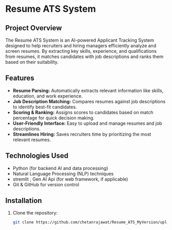 # Resume ATS System

## Project Overview
The Resume ATS System is an AI-powered Applicant Tracking System designed to help recruiters and hiring managers efficiently analyze and screen resumes. By extracting key skills, experience, and qualifications from resumes, it matches candidates with job descriptions and ranks them based on their suitability.

## Features
- **Resume Parsing:** Automatically extracts relevant information like skills, education, and work experience.
- **Job Description Matching:** Compares resumes against job descriptions to identify best-fit candidates.
- **Scoring & Ranking:** Assigns scores to candidates based on match percentage for quick decision making.
- **User-Friendly Interface:** Easy to upload and manage resumes and job descriptions.
- **Streamlines Hiring:** Saves recruiters time by prioritizing the most relevant resumes.

## Technologies Used
- Python (for backend AI and data processing)
- Natural Language Processing (NLP) techniques
- stremlit , Gen AI Api  (for web framework, if applicable)
- Git & GitHub for version control

## Installation
1. Clone the repository:
   ```bash
   git clone https://github.com/chetanrajawat/Resume_ATS_MyVersion/upload
